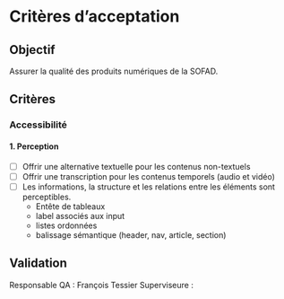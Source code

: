 # Critères d’acceptation

## Objectif
Assurer la qualité des produits numériques de la SOFAD.

## Critères

### Accessibilité

#### 1. Perception
- [ ] Offrir une alternative textuelle pour les contenus non-textuels
- [ ] Offrir une transcription pour les contenus temporels (audio et vidéo)
- [ ] Les informations, la structure et les relations entre les éléments sont perceptibles. 
    - Entête de tableaux
    - label associés aux input 
    - listes ordonnées
    - balissage sémantique (header, nav, article, section)

## Validation
Responsable QA : François Tessier
Superviseure : 
